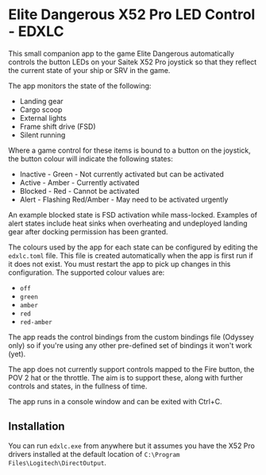 # Elite Dangerous X52 Pro LED Control - EDXLC

This small companion app to the game Elite Dangerous automatically controls the
button LEDs on your Saitek X52 Pro joystick so that they reflect the current
state of your ship or SRV in the game.

The app monitors the state of the following:

- Landing gear
- Cargo scoop
- External lights
- Frame shift drive (FSD)
- Silent running

Where a game control for these items is bound to a button on the joystick, the
button colour will indicate the following states:

- Inactive - Green - Not currently activated but can be activated
- Active - Amber - Currently activated
- Blocked - Red - Cannot be activated
- Alert - Flashing Red/Amber - May need to be activated urgently

An example blocked state is FSD activation while mass-locked. Examples of alert
states include heat sinks when overheating and undeployed landing gear after
docking permission has been granted.

The colours used by the app for each state can be configured by editing the
`edxlc.toml` file. This file is created automatically when the app is first run
if it does not exist. You must restart the app to pick up changes in this
configuration. The supported colour values are:

- `off`
- `green`
- `amber`
- `red`
- `red-amber`

The app reads the control bindings from the custom bindings file (Odyssey only)
so if you're using any other pre-defined set of bindings it won't work (yet).

The app does not currently support controls mapped to the Fire button, the POV 2
hat or the throttle. The aim is to support these, along with further controls
and states, in the fullness of time.

The app runs in a console window and can be exited with Ctrl+C.

## Installation

You can run `edxlc.exe` from anywhere but it assumes you have the X52 Pro
drivers installed at the default location of
`C:\Program Files\Logitech\DirectOutput`.